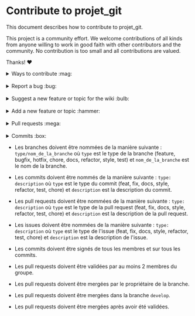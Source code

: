 # Contribute to projet_git

This document describes how to contribute to projet_git.

This project is a community effort. We welcome contributions of all kinds from anyone willing to work in good faith with other contributors and the community. No contribution is too small and all contributions are valued.

Thanks! :heart:

<details>
<summary>Ways to contribute :mag:</summary>
<br>

To contribute to projet_git, you can:
- Report a bug
- Suggest a new feature
- Build a new feature
- Write or update documentation
- Fix a bug
- Add tests
- Help triage issues
</details>

<br>

<details>
<summary>Report a bug :bug:</summary>
<br>

This section guides you through submitting a bug report for projet_git. Following these guidelines helps maintainers and the community understand your report :pencil:, reproduce the behavior :computer: :computer:, and find related reports :mag_right:.

Before creating bug reports, please check [this list](#before-submitting-a-bug-report) as you might find out that you don't need to create one. When you are creating a bug report, please [include as many details as possible](#how-do-i-submit-a-good-bug-report).

### Before reporting a bug

Please check the following list:

- **Ensure the bug was not already reported** by searching on GitHub under [**Issues**](https://github.com/sDev67/projet_git/issues). If the bug has already been reported **and the issue is still open**, add a comment to the existing issue instead of opening a new one.

**Note:** If you find a **Closed** issue that seems similar to what you're experiencing, open a new issue and include a link to the original issue in the body of your new one.

### Submitting A Bug Report

To report a bug, [open a new issue](https://github.com/sDev67/projet_git/issues/new?assignees=&labels=bug&template=bug_report.yml&title=%5BBug%5D%3A+), and be sure to include as many details as possible, using the template.

**Note:** Minor changes such as fixing a typo can but do not need an open issue.

If you also want to fix the bug, submit a [pull request](#pull-requests) and reference the issue.

</details>

<br>

<details>
<summary>Suggest a new feature or topic for the wiki :bulb:</summary>
<br>

This section guides you through submitting a suggestion for a new feature or topic for the wiki. Following these guidelines helps maintainers and the community collaborate to find the best possible way forward with your suggestion :pencil:.

Before creating a suggestion, please check [this list](#before-submitting-a-new-feature) as you might find out that you don't need to create one. When you are creating a suggestion, please include as many details as possible.

### Before suggesting a new feature

**Ensure the feature or topic has not already been suggested** by searching on GitHub under [**Issues**](https://github.com/sDev67/projet_git/issues).

### Suggesting a new feature or topic

To suggest a new feature/topic, [open a new issue](https://github.com/sDev67/projet_git/issues/new?assignees=&labels=feature&template=feature_request.yml&title=%5BFEATURE%5D%3A+), using the suggestion template.

</details>

<br>

<details>
<summary>Add a new feature or topic :hammer:</summary>
<br>

This section guides you through adding a new feature or topic. Following these guidelines helps give your feature/topic the best chance of being approved and merged.

### Before adding a new feature/topic

Check if there is already an [open issue](https://github.com/sDev67/projet_git/issues) or [pull request (PR)](https://github.com/sDev67/projet_git/issues/pulls), related to your feature/topic.

Otherwise, your feature may not be approved at all.

### Adding a new feature/topic

To build a new feature/topic, check out a new branch based on the `develop` branch.

</details>

<br>

<details>
<summary>Pull requests :mega:</summary>
<br>

This section guides you through submitting a pull request (PR). Following these guidelines helps give your PR the best chance of being approved and merged.

### Before submitting a pull request

Before submitting a pull request, please follow these steps to have your contribution considered by the maintainers:

- A pull request should have exactly one concern (for example one feature or one bug). If a PR addresses more than one concern, it should be split into two or more PRs.

- A pull request can be merged only if it references an open issue

  **Note:** You don't need to open an issue for minor changes such as typos, but you can if you want.

- All code should be well tested

### Submitting a pull request

The following is a short overview on how to submit a pull request:
1. Fork the projet_git repository and create your branch from `develop`.
2. Create a pull request against the `develop` branch.
3. If the pull request is approved and merged, you can safely delete your branch.

**Note:** Reviewers may ask you to complete additional work, tests, or other changes before your pull request can be approved and merged.

</details>

<br>

<details>
<summary>Commits :box:</summary>
<br>

This section guides you through writing good commit messages. Following these guidelines helps give your commit the best chance of being approved and merged.

### Before writing a commit

Before writing a commit, please follow these steps to have your contribution considered by the maintainers:
- A commit should have exactly one concern (for example one feature or one bug). If a commit addresses more than one concern, it should be split into two or more commits.
- All code should be well tested
- All commits should be well documented
- All commits should be well formatted
- All commits should be well linted
- All commits should be well signed
- All commit messages should be written in English

### Making a commit

Here is the only format of commit message that is acceptable:

- An hash tag (#) followed by the issue number
- A space
- A colon (:)
- Another space
- A short description of the commit
- A dot (.)

**All commit messages that do not follow this format will be rejected by the `commit-msg` hook.**

Here is an example of a commit message:

```git
#123 : Add a new feature.
```

</details>


- Les branches doivent être nommées de la manière suivante : `type/nom_de_la_branche` où `type` est le type de la branche (feature, bugfix, hotfix, chore, docs, refactor, style, test) et `nom_de_la_branche` est le nom de la branche.

- Les commits doivent être nommés de la manière suivante : `type: description` où `type` est le type du commit (feat, fix, docs, style, refactor, test, chore) et `description` est la description du commit.

- Les pull requests doivent être nommées de la manière suivante : `type: description` où `type` est le type de la pull request (feat, fix, docs, style, refactor, test, chore) et `description` est la description de la pull request.

- Les issues doivent être nommées de la manière suivante : `type: description` où `type` est le type de l'issue (feat, fix, docs, style, refactor, test, chore) et `description` est la description de l'issue.

- Les commits doivent être signés de tous les membres et sur tous les commits.

- Les pull requests doivent être validées par au moins 2 membres du groupe.

- Les pull requests doivent être mergées par le propriétaire de la branche.

- Les pull requests doivent être mergées dans la branche `develop`.

- Les pull requests doivent être mergées après avoir été validées.